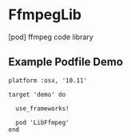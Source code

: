 # FfmpegLib
[pod] ffmpeg code library

## Example Podfile Demo
```
platform :osx, '10.11'

target 'demo' do
  
  use_frameworks!

  pod 'LibFfmpeg'
end
```
